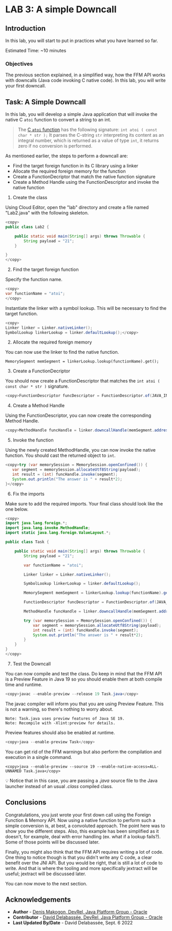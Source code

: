 # LAB 3: A simple Downcall

## Introduction

In this lab, you will start to put in practices what you have learned so far.

Estimated Time: ~10 minutes


### **Objectives**

The previous section explained, in a simplified way, how the FFM API works with downcalls (Java code invoking C native code).
In this lab, you will write your first downcall.


## Task: A Simple Downcall

In this lab, you will develop a simple Java application that will invoke the native C `atoi` function to convert a string to an int. 


> The [C `atoi` function](https://cplusplus.com/reference/cstdlib/atoi/) has the following signature: `int atoi ( const char * str );`
It parses the C-string `str` interpreting its content as an integral number, which is returned as a value of type `int`, it returns zero if no conversion is performed.

As mentioned earlier, the steps to perform a downcall are:
   
* Find the target foreign function in its C library using a linker
* Allocate the required foreign memory for the function
* Create a FunctionDecriptor that match the native function signature
* Create a Method Handle using the FunctionDescriptor and invoke the native function


1. Create the class

Using Cloud Editor, open the "lab" directory and create a file named "Lab2.java" with the following skeleton.


```java
<copy>
public class Lab2 {

    public static void main(String[] args) throws Throwable {
        String payload = "21";
    }

}
</copy>
```

2. Find the target foreign function

Specify the function name.

```java
<copy>
var functionName = "atoi";
</copy>
```
Instantiate the linker with a symbol lookup. This will be necessary to find the target function.


```java
<copy>
Linker linker = Linker.nativeLinker();
SymbolLookup linkerLookup = linker.defaultLookup();</copy>
```

2. Allocate the required foreign memory

You can now use the linker to find the native function.

```
MemorySegment memSegment = linkerLookup.lookup(functionName).get();
```

3. Create a FunctionDecriptor

You should now create a FunctionDescriptor that matches the `int atoi ( const char * str )` signature.

```java
<copy>FunctionDescriptor funcDescriptor = FunctionDescriptor.of(JAVA_INT, ADDRESS);</copy>
```

4. Create a Method Handle

Using the FunctionDescriptor, you can now create the corresponding Method Handle.

```java
<copy>MethodHandle funcHandle = linker.downcallHandle(memSegment.address(), funcDescriptor);</copy>
```

5. Invoke the function

Using the newly created MethodHandle, you can now invoke the native function. You should cast the returned object to `int`.

```java
<copy>try (var memorySession = MemorySession.openConfined()) {
   var segment = memorySession.allocateUtf8String(payload);
   int result = (int) funcHandle.invoke(segment);
   System.out.println("The answer is " + result*2);
}</copy>
```
6. Fix the imports

Make sure to add the required imports. Your final class should look like the one below.

```java
<copy>
import java.lang.foreign.*;
import java.lang.invoke.MethodHandle;
import static java.lang.foreign.ValueLayout.*;

public class Task {

    public static void main(String[] args) throws Throwable {
        String payload = "21";

        var functionName = "atoi";

        Linker linker = Linker.nativeLinker();

        SymbolLookup linkerLookup = linker.defaultLookup();

        MemorySegment memSegment = linkerLookup.lookup(functionName).get();

        FunctionDescriptor funcDescriptor = FunctionDescriptor.of(JAVA_INT, ADDRESS);

        MethodHandle funcHandle = linker.downcallHandle(memSegment.address(), funcDescriptor);

        try (var memorySession = MemorySession.openConfined()) {
            var segment = memorySession.allocateUtf8String(payload);
            int result = (int) funcHandle.invoke(segment);
            System.out.println("The answer is " + result*2);
        }
    }
}
</copy>
```

7. Test the Downcall

You can now compile and test the class. Do keep in mind that the FFM API is a Preview Feature in Java 19 so you should enable them at both compile time and runtime.


```java
<copy>javac --enable-preview --release 19 Task.java</copy>
```

The javac compiler will inform you that you are using Preview Feature. This is not a warning, so there's nothing to worry about.

```text
Note: Task.java uses preview features of Java SE 19.
Note: Recompile with -Xlint:preview for details.
````

Preview features should also be enabled at runtime.

```java
<copy>java --enable-preview Task</copy>
```

You can get rid of the FFM warnings but also perform the compilation and execution in a single command.

```text
<copy>java --enable-preview --source 19 --enable-native-access=ALL-UNNAMED Task.java</copy>
```

💡 Notice that in this case, you are passing a *.java* source file to the Java launcher instead of an usual *.class* compiled class.


   
## Conclusions

Congratulations, you just wrote your first down call using the Foreign Function & Memory API. Now using a native function to perform such a simple conversion is, at best, a convoluted approach. The point here was to show you the different steps. Also, this example has been simplified as it doesn't, for example, deal with error handling (ex. what if a lookup fails?). Some of those points will be discussed later.

Finally, you might also think that the FFM API requires writing a lot of code.  One thing to notice though is that you didn't write any C code, a clear benefit over the JNI API.
But you would be right, that is still a lot of code to write. And that is where the tooling and more specifically jextract will be useful; jextract will be discussed later.

You can now move to the next section.


## Acknowledgements
* **Author** - [Denis Makogon, DevRel, Java Platform Group - Oracle](https://twitter.com/denis_makogon)
* **Contributor** -  [David Delabassée, DevRel, Java Platform Group - Oracle](https://twitter.com/delabassee)
* **Last Updated By/Date** - David Delabassée, Sept. 6 2022